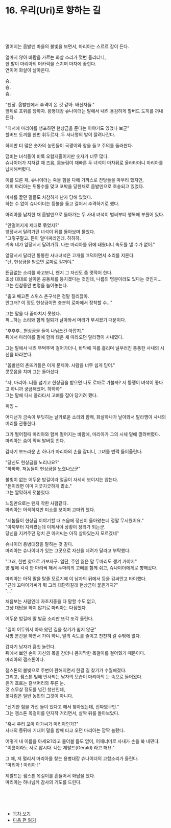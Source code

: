 # 16. 우리(Uri)로 향하는 길 <br>
<br><br><br>

멀어지는 옵발덴 마을의 불빛을 보면서, 마리아는 스르르 잠이 든다.<br>

얼마지 않아 바람을 가르는 화살 소리가 몇번 들리더니, <br>
한 발이 마리아의 머카락을 스치며 마차에 꽂힌다. <br>
연이어 화살이 날아온다.<br>

슝.<br>
슝.<br>
슝.<br>

"젠장. 옵발덴에서 추격이 온 것 같아. 배신자들." <br>
앞뒤로 포위를 당하자. 용병대장 슈나이더는 말에서 내려 용감하게 할버드 도끼를 꺼내든다.<br>

"칙서에 마리아를 생포하면 현상금을 준다는 이야기도 있었나 보군" <br>
할버드 도끼를 한번 휘두르자, 두 서너명의 발이 잘려나간다. <br>

하지만 더 많은 숫자의 농민들이 곡괭이와 창을 들고 주의를 둘러싼다. <br>

덤비는 녀석들이 비록 오합지졸이지만 숫자가 너무 많다. <br>
슈나이더가 지쳐갈 때 즈음, 몸놀림이 재빠른 두 녀석이 마차뒤로 올라타더니 마리아를 납치해버렸다. <br>

이를 모른 채, 슈나이더는 죽을 힘을 다해 가까스로 잔당들을 마무리 했지만, <br>
이미 마리아는 뒤통수를 맞고 포박을 당한채로 옵발덴으로 호송되고 있었다. <br>

마차를 끌던 말들도 처참하게 난자 당해 있었다. <br>
하는 수 없이 슈나이더는 등불을 들고 걸어서 추격하기로 했다. <br>

마리아를 납치한 채 옵발덴으로 돌아가는 두 사내 녀석이 벌써부터 행복에 부풀어 있다. <br>

"안떨어지게 제대로 묶었지?"<br>
앞장서서 달려가던 녀석이 뒤를 돌아보며 물었다. <br>
"그렇구말고. 돈이 얼마짜리인데. 하하하. <br>
계속 네가 앞장서서 달려가줘. 나는 마리아를 뒤에 태웠더니 속도를 낼 수가 없어." <br>

앞장서서 달리던 퉁퉁한 사내녀석은 고개를 끄덕이면서 소리를 지른다.<br>
"난, 현상금을 받으면 로마로 갈꺼야." <br>

뜬금없는 소리를 하고보니, 왠지 그 자신도 좀 멋적어 한다. <br>
조상 대대로 살아온 공동체를 등지겠다는 것인데, 나름의 명분이라도 있다는 것인지... <br>
그는 한참동안 변명을 늘어놓는다. <br>

"춥고 배고픈 스위스 촌구석은 정말 질리잖아. <br>
안그래? 이 정도 현상금이면 충분히 로마에서 정착할 수..." <br>

그는 말을 다 끝마치지 못했다. <br>
퍽...하는 소리와 함께 철퇴가 날아와서 머리가 부셔졌기 때문이다. <br>

"후후후...현상금을 둘이 나눠쓰긴 아깝지."<br>
뒤에서 마리아를 말에 함께 태운 채 따라오던 말라깽이 사내였다. <br>

그는 말에서 내려 뚜벅뚜벅 걸어가더니, 바닥에 피를 흘리며 널부러진 퉁퉁한 사내의 시신을 바라본다. <br>

"옵발덴의 촌뜨기들은 이게 문제야. 사람을 너무 쉽게 믿어." <br>
콧웃음을 치며 그는 돌아섰다. <br>

"자, 마리아. 너를 넘기고 현상금을 받으면 나도 로마로 가볼까? 저 뚱땡이 녀석이 좋다고 하니까 궁금해졌어. 하하하" <br>
그는 말에 다시 올라타서 고삐를 잡아 당기려 했다. <br>

피잉 ~ <br>

어디선가 금속이 부딪히는 날카로운 소리와 함께, 화살하나가 날아와서 말라깽이 사내의 머리를 관통한다. <br>

그가 떨어질때 마리아와 함께 떨어지는 바람에, 마리아가 그의 시체 밑에 깔려버렸다. <br>
마리아는 숨이 막혀 발버둥 친다.<br>

갑자기 보드라운 손 하나가 마리아의 손을 잡더니, 그녀를 번쩍 들어올린다. <br>

"당신도 현상금을 노리나요?"<br>
"하하하. 저놈들이 현상금을 노렸나보군"<br>

불빛이 없는 어두운 밤길이라 얼굴이 자세히 보이지는 않는다. <br>
"돈이라면 이미 지긋지긋하게 많소." <br>
그는 짤막하게 덧붙였다. <br>

느낌만으로는 왠지 착한 사람같다. <br>
마리아는 어색하지만 미소를 보이며 고마워 했다. <br>

"저놈들이 현상금 이야기할 때 즈음에 정신이 돌아왔는데 정말 무서웠어요." <br>
"아까부터 지켜봤는데 이제서야 상황이 정리가 되는군. <br>
당신을 지켜주던 덩치 큰 아저씨는 아직 살아있는지 모르겠네" <br>

슈나이더 용병대장을 말하는 것 같다. <br>
마리아는 슈나이더가 있는 그곳으로 자신을 데려가 달라고 부탁했다. <br>

"그래, 한번 찾으로 가보자구. 일단, 주인 잃은 말 두마리도 챙겨 가야지" <br>
양 옆에 각각 한 마리씩 해서 두마리의 고삐를 함께 쥐고, 슈나이더에게로 향해갔다. <br>

마리아는 아직 말을 탈줄 모르기에 이 남자의 뒤에서 등을 감싸안고 타야했다. <br>
"근데 꼬마아가씨가 뭐 그리 대단하길래 현상금이 붙은거지?" <br>
"..." <br>

처음보는 사람인데 자초지종을 다 말할 수도 없고, <br>
그냥 대답을 하지 않기로 마리아는 다짐했다. <br>

어두운 밤길에 말 발굽 소리만 또각 또각 들린다. <br>

"길이 어두워서 아까 왔던 길을 찾기가 쉽지 않군" <br>
사방 분간을 하면서 가야 하니, 말의 속도를 줄이고 천천히 갈 수밖에 없다. <br>

갑자기 남자가 흠칫 놀란다. <br>
뒤에서 뽀얀 손이 자신의 목을 감더니 큼지막한 목걸이를 걸어줬기 때문이다.<br>
마리아의 잼스톤이다. <br>

잼스톤의 불빛으로 주변이 환해지면서 한결 길 찾기가 수월해졌다. <br>
그리고, 잼스톤 빛에 반사되는 남자의 모습이 마리아의 눈 속으로 들어왔다. <br>
윤기 흐르는 갈색머리와 푸른 눈. <br>
갓 스무살 정도를 넘긴 청년인데, <br>
옷차림은 일반 농민의 그것이 아니다. <br>

"신기한 힘을 가진 돌이 있다고 해서 찾아왔는데, 진짜였구만." <br>
그는 잼스톤 목걸이를 만지작 거리면서, 살짝 뒤를 돌아보았다. <br>

"혹시 우리 꼬마 아가씨가 마리아인가?" <br>
사내의 등뒤에 기대어 말을 함께 타고 오던 마리아는 깜짝 놀랐다. <br>

어떻게 내 이름을 아세요?라고 물어볼 틈도 없이, 어깨너머로 사내가 손을 쑥 내민다. <br>
"이름이라도 서로 압시다. 나는 제랄드(Gerald) 라고 해요." <br>

그 때, 저 멀리서 마리아를 찾는 용병대장 슈나이더의 고함소리가 들린다. <br>
"마리아 ! 마리아 !" <br>

제랄드는 잼스톤 목걸이를 흔들어서 화답을 했다. <br>
마리아는 하나님께 감사의 기도를 드린다. <br>


<br><br><br>
* [목차 보기](content_kr.md) <br>
* [다음 편 읽기](2-02_(KR)Maria_Pilgrimage_2.md)